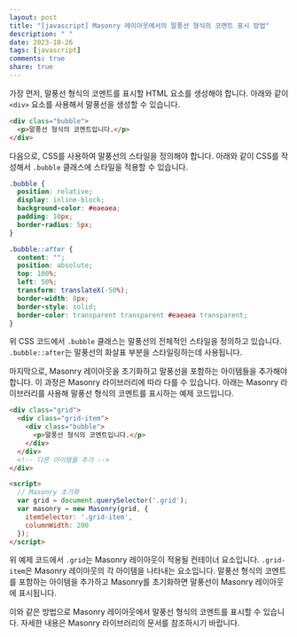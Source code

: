 ```yaml
---
layout: post
title: "[javascript] Masonry 레이아웃에서의 말풍선 형식의 코멘트 표시 방법"
description: " "
date: 2023-10-26
tags: [javascript]
comments: true
share: true
---
```


가장 먼저, 말풍선 형식의 코멘트를 표시할 HTML 요소를 생성해야 합니다. 아래와 같이 `<div>` 요소를 사용해서 말풍선을 생성할 수 있습니다.

```html
<div class="bubble">
  <p>말풍선 형식의 코멘트입니다.</p>
</div>
```

다음으로, CSS를 사용하여 말풍선의 스타일을 정의해야 합니다. 아래와 같이 CSS를 작성해서 `.bubble` 클래스에 스타일을 적용할 수 있습니다.

```css
.bubble {
  position: relative;
  display: inline-block;
  background-color: #eaeaea;
  padding: 10px;
  border-radius: 5px;
}

.bubble::after {
  content: "";
  position: absolute;
  top: 100%;
  left: 50%;
  transform: translateX(-50%);
  border-width: 8px;
  border-style: solid;
  border-color: transparent transparent #eaeaea transparent;
}
```

위 CSS 코드에서 `.bubble` 클래스는 말풍선의 전체적인 스타일을 정의하고 있습니다. `.bubble::after`는 말풍선의 화살표 부분을 스타일링하는데 사용됩니다.

마지막으로, Masonry 레이아웃을 초기화하고 말풍선을 포함하는 아이템들을 추가해야 합니다. 이 과정은 Masonry 라이브러리에 따라 다를 수 있습니다. 아래는 Masonry 라이브러리를 사용해 말풍선 형식의 코멘트를 표시하는 예제 코드입니다.

```html
<div class="grid">
  <div class="grid-item">
    <div class="bubble">
      <p>말풍선 형식의 코멘트입니다.</p>
    </div>
  </div>
  <!-- 다른 아이템들 추가 -->
</div>

<script>
  // Masonry 초기화
  var grid = document.querySelector('.grid');
  var masonry = new Masonry(grid, {
    itemSelector: '.grid-item',
    columnWidth: 200
  });
</script>
```

위 예제 코드에서 `.grid`는 Masonry 레이아웃이 적용될 컨테이너 요소입니다. `.grid-item`은 Masonry 레이아웃의 각 아이템을 나타내는 요소입니다. 말풍선 형식의 코멘트를 포함하는 아이템을 추가하고 Masonry를 초기화하면 말풍선이 Masonry 레이아웃에 표시됩니다.

이와 같은 방법으로 Masonry 레이아웃에서 말풍선 형식의 코멘트를 표시할 수 있습니다. 자세한 내용은 Masonry 라이브러리의 문서를 참조하시기 바랍니다.